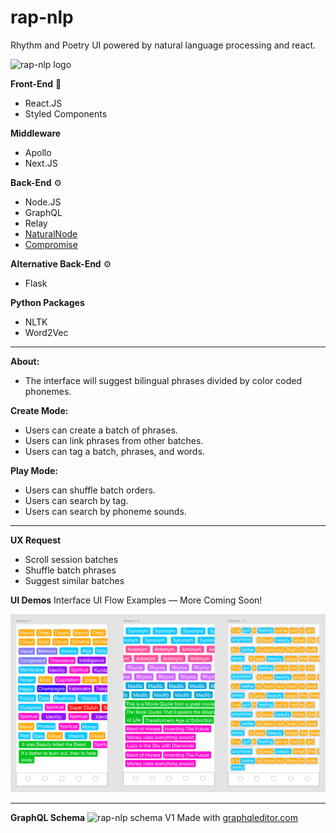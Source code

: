 # rap-nlp
Rhythm and Poetry UI powered by natural language processing and react.

![rap-nlp logo](https://raw.githubusercontent.com/Moises404/rapbot/master/rap-nlp_logo.png)

**Front-End** 🎨
- React.JS
- Styled Components

**Middleware**
- Apollo
- Next.JS

**Back-End** ⚙
- Node.JS
- GraphQL
- Relay
- [NaturalNode](https://github.com/NaturalNode/natural)
- [Compromise](https://github.com/spencermountain/compromise)

**Alternative Back-End** ⚙
- Flask

**Python Packages**
- NLTK
- Word2Vec


------------------------------------------------------------------------------------


**About:**
- The interface will suggest bilingual phrases divided by color coded phonemes.

**Create Mode:**
- Users can create a batch of phrases.
- Users can link phrases from other batches.
- Users can tag a batch, phrases, and words.

**Play Mode:**
- Users can shuffle batch orders.
- Users can search by tag.
- Users can search by phoneme sounds.


------------------------------------------------------------------------------------

**UX Request**
- Scroll session batches
- Shuffle batch phrases
- Suggest similar batches

**UI Demos**
Interface UI Flow Examples — More Coming Soon!

![rap-nlp Batch ui](https://raw.githubusercontent.com/Moises404/rapbot/master/rapbot.png)


------------------------------------------------------------------------------------

**GraphQL Schema**
![rap-nlp schema V1](https://raw.githubusercontent.com/moisestech/rap-nlp/master/public/assets/qraphql-schema-flow-v1.png)
Made with [graphqleditor.com ](graphqleditor.com)







